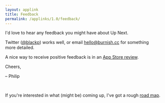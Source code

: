 ```yaml
---
layout: applink
title: Feedback
permalink: /applinks/1.0/feedback/
---
```


I'd love to hear any feedback you might have about Up Next.

Twitter ([@blackp][twitter]) works well, or email [hello@burnish.cc][email] for something more detailed.

A nice way to receive positive feedback is in an [App Store review][appstore].

Cheers,

– Philip

<br>

If you're interested in what (might be) coming up, I've got a rough [road map][roadmap].

[roadmap]:/next/applinks/1.0/roadmap/
[twitter]://www.twitter.com/blackp
[email]:mailto:hello@burnish.cc
[appstore]://www.appstore.com